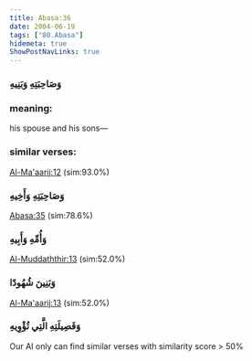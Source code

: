 ```yaml
---
title: Abasa:36
date: 2004-06-19
tags: ["80.Abasa"]
hidemeta: true 
ShowPostNavLinks: true 
---
```

### وَصَاحِبَتِهِ وَبَنِيهِ
### meaning: 
his spouse and his sons—
### similar verses: 

[Al-Ma'aarij:12](/70/12) (sim:93.0%)

### وَصَاحِبَتِهِ وَأَخِيهِ

[Abasa:35](/80/35) (sim:78.6%)

### وَأُمِّهِ وَأَبِيهِ

[Al-Muddaththir:13](/74/13) (sim:52.0%)

### وَبَنِينَ شُهُودًا

[Al-Ma'aarij:13](/70/13) (sim:52.0%)

### وَفَصِيلَتِهِ الَّتِي تُؤْوِيهِ

Our AI only can find similar verses with similarity score > 50% 
